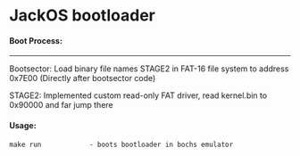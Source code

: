 # JackOS bootloader

#### Boot Process:
------------

Bootsector: Load binary file names STAGE2 in FAT-16 file system to address 0x7E00 (Directly after bootsector code)

STAGE2: Implemented custom read-only FAT driver, read kernel.bin to 0x90000 and far jump there

#### Usage:
```
make run            - boots bootloader in bochs emulator
```
